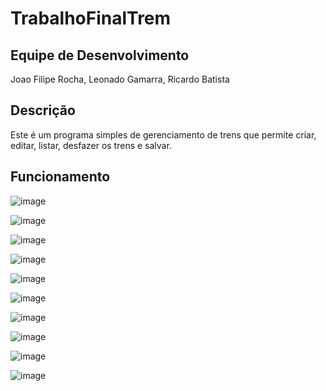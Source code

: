 # TrabalhoFinalTrem

## Equipe de Desenvolvimento

Joao Filipe Rocha,
Leonado Gamarra,
Ricardo Batista

## Descrição

Este é um programa simples de gerenciamento de trens que permite criar, editar, listar, desfazer os trens e salvar.

## Funcionamento


![image](https://github.com/JoaofiRocha/TrabalhoFinal-POO/assets/142347210/726882d1-397e-424a-a0b7-f9efc9cfce7d)

![image](https://github.com/JoaofiRocha/TrabalhoFinal-POO/assets/142347210/33fe844d-395f-4d60-b8d0-c9b55abfacbc)

![image](https://github.com/JoaofiRocha/TrabalhoFinal-POO/assets/142347210/34ca8085-233e-43d3-bb7d-45101114890e)

![image](https://github.com/JoaofiRocha/TrabalhoFinal-POO/assets/142347210/1dd275a0-4e7a-4864-9238-3508fdf43311)

![image](https://github.com/JoaofiRocha/TrabalhoFinal-POO/assets/142347210/0e43329c-3632-4772-8634-9a405edc242f)

![image](https://github.com/JoaofiRocha/TrabalhoFinal-POO/assets/142347210/5eab5967-4097-460d-9d2b-735f927941a1)

![image](https://github.com/JoaofiRocha/TrabalhoFinal-POO/assets/142347210/54992f9f-797f-45b3-93a4-994393106e15)

![image](https://github.com/JoaofiRocha/TrabalhoFinal-POO/assets/142347210/9255d478-c56c-4e79-9a3f-2393ba4ecb7e)

![image](https://github.com/JoaofiRocha/TrabalhoFinal-POO/assets/142347210/aa3517f0-039b-486e-857a-d226c758a230)

![image](https://github.com/JoaofiRocha/TrabalhoFinal-POO/assets/142347210/83de1e2d-5d21-44a1-bad7-bd1fd9c3d3f9)
